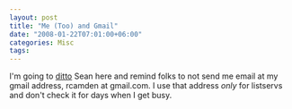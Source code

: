 ```yaml
---
layout: post
title: "Me (Too) and Gmail"
date: "2008-01-22T07:01:00+06:00"
categories: Misc 
tags: 
---
```


I'm going to <a href="http://corfield.org/blog/index.cfm/do/blog.entry/entry/Me_and_Gmail">ditto</a> Sean here and remind folks to not send me email at my gmail address, rcamden at gmail.com. I use that address <i>only</i> for listservs and don't check it for days when I get busy.